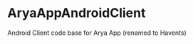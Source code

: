 AryaAppAndroidClient
====================

Android Client code base for Arya App (renamed to Havents)
